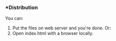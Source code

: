 ### *Distribution ###

  You can:
  1. Put the files on web server and you're done. Or:
  2. Open index.html with a browser locally.